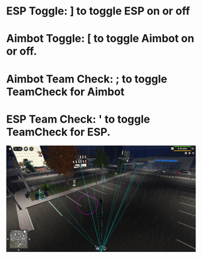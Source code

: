 # ESP Toggle: ] to toggle ESP on or off
# Aimbot Toggle: [ to toggle Aimbot on or off.
# Aimbot Team Check: ; to toggle TeamCheck for Aimbot
# ESP Team Check: ' to toggle TeamCheck for ESP.
<img src="https://github.com/SYFER-eng/Roblox-Menu-Hub/blob/main/Scripts/UD-AIM/The-Display.png?raw=true" alt="https://github.com/SYFER-eng/Roblox-Menu-Hub/blob/main/Scripts/UD-AIM/The-Display.png?raw=true">

